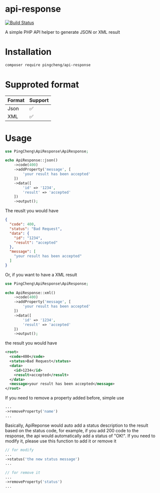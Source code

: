 # api-response
[![Build Status](https://travis-ci.org/pingcheng/api-response.svg?branch=master)](https://travis-ci.org/pingcheng/api-response)

A simple PHP API helper to generate JSON or XML result

# Installation
```bash
composer require pingcheng/api-response
```

# Supproted format
| Format  | Support |
| ------------- | ------------- |
| Json  | ✅  |
| XML  | ✅  |

# Usage
 
```php
use PingCheng\ApiResponse\ApiResponse;
​
echo ApiResponse::json()
    ->code(400)
    ->addProperty('message', [
        'your result has been accepted'
    ])
    ->data([
        'id' => '1234',
        'result' => 'accepted'
    ])
    ->output();
```
The reuslt you would have
```json
{
  "code": 400,
  "status": "Bad Request",
  "data": {
    "id": "1234",
    "result": "accepted"
  },
  "message": [
    "your result has been accepted"
  ]
}
```

Or, if you want to have a XML result
```php
use PingCheng\ApiResponse\ApiResponse;
​
echo ApiResponse::xml()
    ->code(400)
    ->addProperty('message', [
        'your result has been accepted'
    ])
    ->data([
        'id' => '1234',
        'result' => 'accepted'
    ])
    ->output();
```

the result you would have
```xml
<root>
  <code>400</code>
  <status>Bad Request</status>
  <data>
    <id>1234</id>
    <result>accepted</result>
  </data>
  <message>your result has been accepted</message>
</root>
```

If you need to remove a property added before, simple use
```php
...
->removeProperty('name')
...
```

Basically, ApiReponse would auto add a status description to the result based on the status code, for example, if you add 200 code to the response, the api would automatically add a status of "OK!". If you need to modify it, please use this function to add it or remove it
```php
// for modify 
...
->status('the new status message')
...
    
// for remove it
...
->removeProperty('status')
...
```
